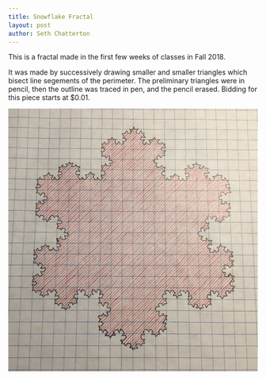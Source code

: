 ```yaml
---
title: Snowflake Fractal
layout: post
author: Seth Chatterton
---
```



This is a fractal made in the first few weeks of classes in Fall 2018. 

It was made by successively drawing smaller and smaller triangles which bisect line segements of the perimeter. The preliminary triangles were in pencil, then the outline was traced in pen, and the pencil erased. Bidding for this piece starts at $0.01.


<img src="/assets/images/hexa.jpg" alt="Cool hexagonal drawing" class="center"/>
